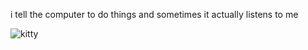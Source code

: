 i tell the computer to do things and sometimes it actually listens to me
<!--START_SECTION:update_image-->
<img src=https://raw.githubusercontent.com/sneakykestrel/sneakykestrel/main/.github/images/the-coce-sucker.gif height="" width="" align=left alt=kitty />
<!--END_SECTION:update_image-->

